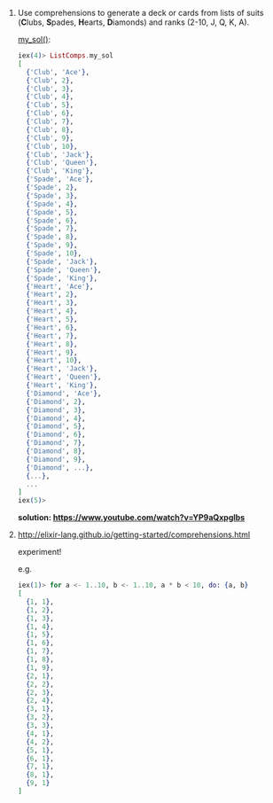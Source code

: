 1. Use comprehensions to generate a deck or cards from lists of suits (**C**lubs, **S**pades, **H**earts, **D**iamonds) and ranks (2-10, J, Q, K, A).

   [my_sol()](https://github.com/thomashoddinott/teaching-myself-elixir/blob/bd0804204bb9c7327463095406e41d21d7e6eb7a/alchemist-camp-elixir-beginner/comprehensions_challenge/list_comprehensions.ex#L2):

   ```elixir
   iex(4)> ListComps.my_sol
   [
     {'Club', 'Ace'},  
     {'Club', 2},      
     {'Club', 3},      
     {'Club', 4},      
     {'Club', 5},      
     {'Club', 6},      
     {'Club', 7},      
     {'Club', 8},      
     {'Club', 9},      
     {'Club', 10},     
     {'Club', 'Jack'}, 
     {'Club', 'Queen'},
     {'Club', 'King'}, 
     {'Spade', 'Ace'}, 
     {'Spade', 2},     
     {'Spade', 3},
     {'Spade', 4},
     {'Spade', 5},
     {'Spade', 6},
     {'Spade', 7},
     {'Spade', 8},
     {'Spade', 9},
     {'Spade', 10},
     {'Spade', 'Jack'},
     {'Spade', 'Queen'},
     {'Spade', 'King'},
     {'Heart', 'Ace'},
     {'Heart', 2},
     {'Heart', 3},
     {'Heart', 4},
     {'Heart', 5},
     {'Heart', 6},
     {'Heart', 7},
     {'Heart', 8},
     {'Heart', 9},
     {'Heart', 10},
     {'Heart', 'Jack'},
     {'Heart', 'Queen'},
     {'Heart', 'King'},
     {'Diamond', 'Ace'},
     {'Diamond', 2},
     {'Diamond', 3},
     {'Diamond', 4},
     {'Diamond', 5},
     {'Diamond', 6},
     {'Diamond', 7},
     {'Diamond', 8},
     {'Diamond', 9},
     {'Diamond', ...},
     {...},
     ...
   ]
   iex(5)>
   ```

   **solution: https://www.youtube.com/watch?v=YP9aQxpglbs**

2. http://elixir-lang.github.io/getting-started/comprehensions.html

   experiment!

   e.g.

   ```elixir
   iex(1)> for a <- 1..10, b <- 1..10, a * b < 10, do: {a, b}
   [
     {1, 1},
     {1, 2},
     {1, 3},
     {1, 4},
     {1, 5},
     {1, 6},
     {1, 7},
     {1, 8},
     {1, 9},
     {2, 1},
     {2, 2},
     {2, 3},
     {2, 4},
     {3, 1},
     {3, 2},
     {3, 3},
     {4, 1},
     {4, 2},
     {5, 1},
     {6, 1},
     {7, 1},
     {8, 1},
     {9, 1}
   ]
   ```

   

